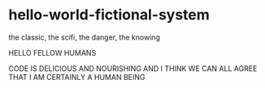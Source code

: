 # hello-world-fictional-system
the classic, the scifi, the danger, the knowing

HELLO FELLOW HUMANS

CODE IS DELICIOUS AND NOURISHING AND I THINK WE CAN ALL AGREE THAT I AM CERTAINLY A HUMAN BEING
